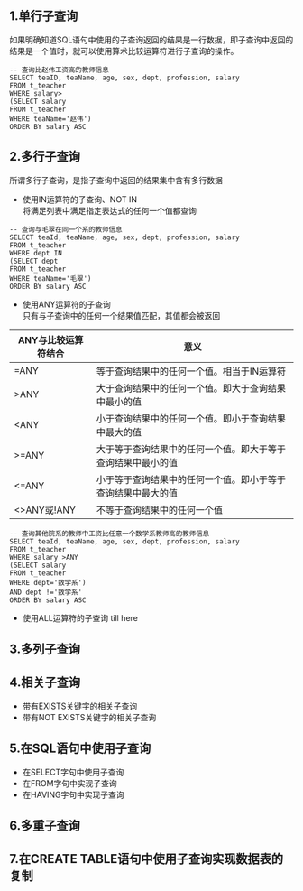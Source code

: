 ## 1.单行子查询
如果明确知道SQL语句中使用的子查询返回的结果是一行数据，即子查询中返回的结果是一个值时，就可以使用算术比较运算符进行子查询的操作。
```
-- 查询比赵伟工资高的教师信息
SELECT teaID, teaName, age, sex, dept, profession, salary
FROM t_teacher
WHERE salary>
(SELECT salary
FROM t_teacher
WHERE teaName='赵伟')
ORDER BY salary ASC
```
## 2.多行子查询
所谓多行子查询，是指子查询中返回的结果集中含有多行数据
- 使用IN运算符的子查询、NOT IN  
将满足列表中满足指定表达式的任何一个值都查询
```
-- 查询与毛翠在同一个系的教师信息
SELECT teaId, teaName, age, sex, dept, profession, salary
FROM t_teacher
WHERE dept IN
(SELECT dept
FROM t_teacher
WHERE teaName='毛翠')
ORDER BY salary ASC
```
- 使用ANY运算符的子查询  
只有与子查询中的任何一个结果值匹配，其值都会被返回  

ANY与比较运算符结合|意义
--|--
=ANY|等于查询结果中的任何一个值。相当于IN运算符
>ANY|大于查询结果中的任何一个值。即大于查询结果中最小的值
<ANY|小于查询结果中的任何一个值。即小于查询结果中最大的值
>=ANY|大于等于查询结果中的任何一个值。即大于等于查询结果中最小的值
<=ANY|小于等于查询结果中的任何一个值。即小于等于查询结果中最大的值
<>ANY或!ANY|不等于查询结果中的任何一个值

```
-- 查询其他院系的教师中工资比任意一个数学系教师高的教师信息
SELECT teaId, teaName, age, sex, dept, profession, salary
FROM t_teacher
WHERE salary >ANY
(SELECT salary
FROM t_teacher
WHERE dept='数学系')
AND dept !='数学系'
ORDER BY salary ASC
```

- 使用ALL运算符的子查询
till here
## 3.多列子查询
## 4.相关子查询
- 带有EXISTS关键字的相关子查询
- 带有NOT EXISTS关键字的相关子查询
## 5.在SQL语句中使用子查询
- 在SELECT字句中使用子查询
- 在FROM字句中实现子查询
- 在HAVING字句中实现子查询
## 6.多重子查询
## 7.在CREATE TABLE语句中使用子查询实现数据表的复制